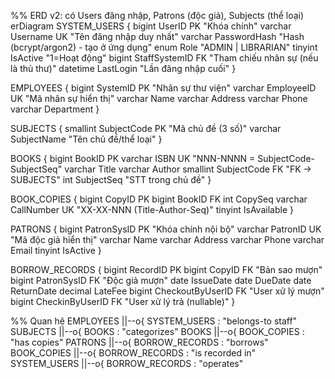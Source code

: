 %% ERD v2: có Users đăng nhập, Patrons (độc giả), Subjects (thể loại)
erDiagram
  SYSTEM_USERS {
    bigint  UserID PK                 "Khóa chính"
    varchar Username  UK              "Tên đăng nhập duy nhất"
    varchar PasswordHash              "Hash (bcrypt/argon2) - tạo ở ứng dụng"
    enum    Role                      "ADMIN | LIBRARIAN"
    tinyint IsActive                  "1=Hoạt động"
    bigint  StaffSystemID FK          "Tham chiếu nhân sự (nếu là thủ thư)"
    datetime LastLogin                "Lần đăng nhập cuối"
  }

  EMPLOYEES {
    bigint  SystemID PK               "Nhân sự thư viện"
    varchar EmployeeID UK             "Mã nhân sự hiển thị"
    varchar Name
    varchar Address
    varchar Phone
    varchar Department
  }

  SUBJECTS {
    smallint SubjectCode PK           "Mã chủ đề (3 số)"
    varchar  SubjectName              "Tên chủ đề/thể loại"
  }

  BOOKS {
    bigint  BookID PK
    varchar ISBN UK                   "NNN-NNNN = SubjectCode-SubjectSeq"
    varchar Title
    varchar Author
    smallint SubjectCode FK           "FK -> SUBJECTS"
    int     SubjectSeq                "STT trong chủ đề"
  }

  BOOK_COPIES {
    bigint  CopyID PK
    bigint  BookID  FK
    int     CopySeq
    varchar CallNumber UK             "XX-XX-NNN (Title-Author-Seq)"
    tinyint IsAvailable
  }

  PATRONS {
    bigint  PatronSysID PK            "Khóa chính nội bộ"
    varchar PatronID  UK              "Mã độc giả hiển thị"
    varchar Name
    varchar Address
    varchar Phone
    varchar Email
    tinyint IsActive
  }

  BORROW_RECORDS {
    bigint  RecordID PK
    bigint  CopyID        FK          "Bản sao mượn"
    bigint  PatronSysID   FK          "Độc giả mượn"
    date    IssueDate
    date    DueDate
    date    ReturnDate
    decimal LateFee
    bigint  CheckoutByUserID FK       "User xử lý mượn"
    bigint  CheckinByUserID  FK       "User xử lý trả (nullable)"
  }

  %% Quan hệ
  EMPLOYEES ||--o{ SYSTEM_USERS   : "belongs-to staff"
  SUBJECTS  ||--o{ BOOKS          : "categorizes"
  BOOKS     ||--o{ BOOK_COPIES    : "has copies"
  PATRONS   ||--o{ BORROW_RECORDS : "borrows"
  BOOK_COPIES ||--o{ BORROW_RECORDS : "is recorded in"
  SYSTEM_USERS ||--o{ BORROW_RECORDS : "operates"
